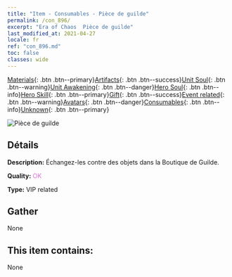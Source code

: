 ```yaml
---
title: "Item - Consumables - Pièce de guilde"
permalink: /con_896/
excerpt: "Era of Chaos  Pièce de guilde"
last_modified_at: 2021-04-27
locale: fr
ref: "con_896.md"
toc: false
classes: wide
---
```

 [Materials](/ItemsFR/){: .btn .btn--primary}[Artifacts](/ItemsFR/Artifacts/){: .btn .btn--success}[Unit Soul](/ItemsFR/UnitSoul/){: .btn .btn--warning}[Unit Awakening](/ItemsFR/UnitAwakening/){: .btn .btn--danger}[Hero Soul](/ItemsFR/HeroSoul/){: .btn .btn--info}[Hero Skill](/ItemsFR/HeroSkill/){: .btn .btn--primary}[Gift](/ItemsFR/Gift/){: .btn .btn--success}[Event related](/ItemsFR/Events/){: .btn .btn--warning}[Avatars](/ItemsFR/Avatars/){: .btn .btn--danger}[Consumables](/ItemsFR/Consumables/){: .btn .btn--info}[Unknown](/ItemsFR/Unknown/){: .btn .btn--primary}

 ![Pièce de guilde](/images/t/i_98.png)

## Détails
 **Description:** Échangez-les contre des objets dans la Boutique de Guilde.

 **Quality:** <span style="color: #DA70D6">OK</span>

 **Type:** VIP related

## Gather

  None

## This item contains:

  None

